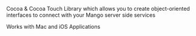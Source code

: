 Cocoa & Cocoa Touch Library which allows you to create object-oriented interfaces to connect with your Mango server side services

Works with Mac and iOS Applications